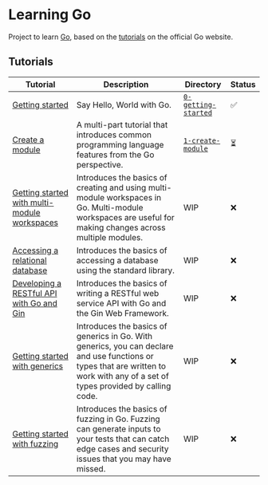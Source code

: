 # Learning Go

Project to learn [Go](https://go.dev/), based on the [tutorials](https://go.dev/doc/tutorial/) on the official Go
website.

## Tutorials

| Tutorial                                                                                    | Description                                                                                                                                                                      | Directory                                | Status |
|---------------------------------------------------------------------------------------------|----------------------------------------------------------------------------------------------------------------------------------------------------------------------------------|------------------------------------------|--------|
| [Getting started](https://go.dev/doc/tutorial/getting-started.html)                         | Say Hello, World with Go.                                                                                                                                                        | [`0-getting-started`](0-getting-started) | ✅      |
| [Create a module](https://go.dev/doc/tutorial/create-module.html)                           | A multi-part tutorial that introduces common programming language features from the Go perspective.                                                                              | [`1-create-module`](1-create-module)     | ⏳      |
| [Getting started with multi-module workspaces](https://go.dev/doc/tutorial/workspaces.html) | Introduces the basics of creating and using multi-module workspaces in Go. Multi-module workspaces are useful for making changes across multiple modules.                        | WIP                                      | ❌      |
| [Accessing a relational database](https://go.dev/doc/tutorial/database-access)              | Introduces the basics of accessing a database using the standard library.                                                                                                        | WIP                                      | ❌      |
| [Developing a RESTful API with Go and Gin](https://go.dev/doc/tutorial/web-service-gin)     | Introduces the basics of writing a RESTful web service API with Go and the Gin Web Framework.                                                                                    | WIP                                      | ❌      |
| [Getting started with generics](https://go.dev/doc/tutorial/generics)                       | Introduces the basics of generics in Go. With generics, you can declare and use functions or types that are written to work with any of a set of types provided by calling code. | WIP                                      | ❌      |
| [Getting started with fuzzing](https://go.dev/doc/tutorial/fuzz)                            | Introduces the basics of fuzzing in Go. Fuzzing can generate inputs to your tests that can catch edge cases and security issues that you may have missed.                        | WIP                                      | ❌      |
